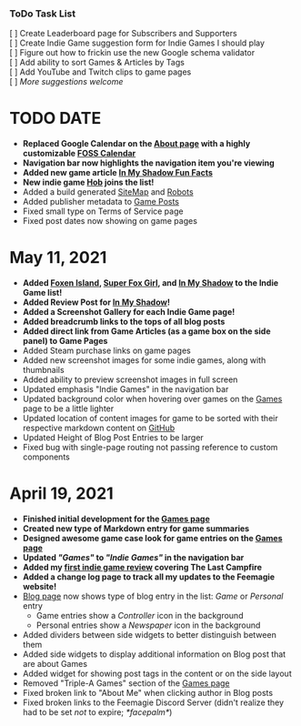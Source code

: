 ### ToDo Task List
[ ] Create Leaderboard page for Subscribers and Supporters<br/>
[ ] Create Indie Game suggestion form for Indie Games I should play<br/>
[ ] Figure out how to frickin use the new Google schema validator<br/>
[ ] Add ability to sort Games & Articles by Tags<br/>
[ ] Add YouTube and Twitch clips to game pages<br/>
[ ] _More suggestions welcome_<br/>

# TODO DATE

* **Replaced Google Calendar on the [About page](/about) with a highly customizable [FOSS Calendar](https://jquense.github.io/react-big-calendar/)**
* **Navigation bar now highlights the navigation item you're viewing**
* **Added new game article [In My Shadow Fun Facts](/games/in-my-shadow/in-my-shadow-fun-facts)**
* **New indie game [Hob](/games/hob) joins the list!**
* Added a build generated [SiteMap](/sitemap.xml) and [Robots](robots.txt)
* Added publisher metadata to [Game Posts](/games)
* Fixed small type on Terms of Service page
* Fixed post dates now showing on game pages

# May 11, 2021

* **Added [Foxen Island](/games/foxen-island), [Super Fox Girl](/games/super-fox-girl), and [In My Shadow](/games/in-my-shadow) to the Indie Game list!**
* **Added Review Post for [In My Shadow](/games/in-my-shadow/in-my-shadow-review)!**
* **Added a Screenshot Gallery for each Indie Game page!**
* **Added breadcrumb links to the tops of all blog posts**
* **Added direct link from Game Articles (as a game box on the side panel) to Game Pages**
* Added Steam purchase links on game pages
* Added new screenshot images for some indie games, along with thumbnails
* Added ability to preview screenshot images in full screen
* Updated emphasis "Indie Games" in the navigation bar
* Updated background color when hovering over games on the [Games](/games) page to be a little lighter
* Updated location of content images for game to be sorted with their respective markdown content on [GitHub](https://github.com/Feemagie/website-content)
* Updated Height of Blog Post Entries to be larger
* Fixed bug with single-page routing not passing reference to custom components

# April 19, 2021

* **Finished initial development for the [Games page](/games)**
* **Created new type of Markdown entry for game summaries**
* **Designed awesome game case look for game entries on the [Games page](/games)**
* **Updated _"Games"_ to _"Indie Games"_ in the navigation bar**
* **Added my [first indie game review](/games/the-last-campfire/the-last-campfire-review) covering The Last Campfire**
* **Added a change log page to track all my updates to the Feemagie website!**
* [Blog page](/blog) now shows type of blog entry in the list: _Game_ or _Personal_ entry
  * Game entries show a _Controller_ icon in the background
  * Personal entries show a _Newspaper_ icon in the background
* Added dividers between side widgets to better distinguish between them
* Added side widgets to display additional information on Blog post that are about Games
* Added widget for showing post tags in the content or on the side layout
* Removed "Triple-A Games" section of the [Games page](/games)
* Fixed broken link to "About Me" when clicking author in Blog posts
* Fixed broken links to the Feemagie Discord Server (didn't realize they had to be set _not_ to expire; *&ast;facepalm&ast;*)